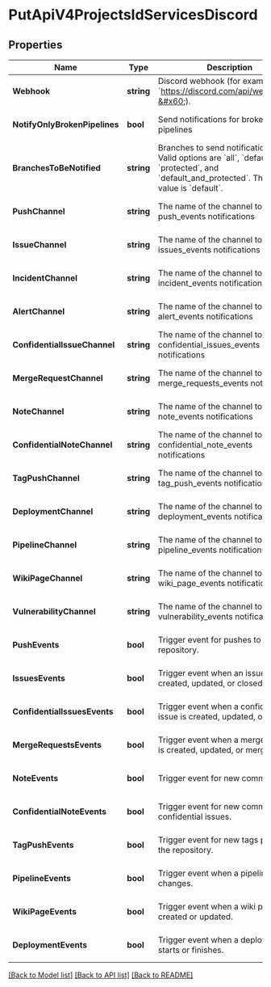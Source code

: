 # PutApiV4ProjectsIdServicesDiscord

## Properties
Name | Type | Description | Notes
------------ | ------------- | ------------- | -------------
**Webhook** | **string** | Discord webhook (for example, &#x60;https://discord.com/api/webhooks/…&#x60;). | [default to null]
**NotifyOnlyBrokenPipelines** | **bool** | Send notifications for broken pipelines | [optional] [default to null]
**BranchesToBeNotified** | **string** | Branches to send notifications for. Valid options are &#x60;all&#x60;, &#x60;default&#x60;, &#x60;protected&#x60;, and &#x60;default_and_protected&#x60;. The default value is &#x60;default&#x60;. | [optional] [default to null]
**PushChannel** | **string** | The name of the channel to receive push_events notifications | [optional] [default to null]
**IssueChannel** | **string** | The name of the channel to receive issues_events notifications | [optional] [default to null]
**IncidentChannel** | **string** | The name of the channel to receive incident_events notifications | [optional] [default to null]
**AlertChannel** | **string** | The name of the channel to receive alert_events notifications | [optional] [default to null]
**ConfidentialIssueChannel** | **string** | The name of the channel to receive confidential_issues_events notifications | [optional] [default to null]
**MergeRequestChannel** | **string** | The name of the channel to receive merge_requests_events notifications | [optional] [default to null]
**NoteChannel** | **string** | The name of the channel to receive note_events notifications | [optional] [default to null]
**ConfidentialNoteChannel** | **string** | The name of the channel to receive confidential_note_events notifications | [optional] [default to null]
**TagPushChannel** | **string** | The name of the channel to receive tag_push_events notifications | [optional] [default to null]
**DeploymentChannel** | **string** | The name of the channel to receive deployment_events notifications | [optional] [default to null]
**PipelineChannel** | **string** | The name of the channel to receive pipeline_events notifications | [optional] [default to null]
**WikiPageChannel** | **string** | The name of the channel to receive wiki_page_events notifications | [optional] [default to null]
**VulnerabilityChannel** | **string** | The name of the channel to receive vulnerability_events notifications | [optional] [default to null]
**PushEvents** | **bool** | Trigger event for pushes to the repository. | [optional] [default to null]
**IssuesEvents** | **bool** | Trigger event when an issue is created, updated, or closed. | [optional] [default to null]
**ConfidentialIssuesEvents** | **bool** | Trigger event when a confidential issue is created, updated, or closed. | [optional] [default to null]
**MergeRequestsEvents** | **bool** | Trigger event when a merge request is created, updated, or merged. | [optional] [default to null]
**NoteEvents** | **bool** | Trigger event for new comments. | [optional] [default to null]
**ConfidentialNoteEvents** | **bool** | Trigger event for new comments on confidential issues. | [optional] [default to null]
**TagPushEvents** | **bool** | Trigger event for new tags pushed to the repository. | [optional] [default to null]
**PipelineEvents** | **bool** | Trigger event when a pipeline status changes. | [optional] [default to null]
**WikiPageEvents** | **bool** | Trigger event when a wiki page is created or updated. | [optional] [default to null]
**DeploymentEvents** | **bool** | Trigger event when a deployment starts or finishes. | [optional] [default to null]

[[Back to Model list]](../README.md#documentation-for-models) [[Back to API list]](../README.md#documentation-for-api-endpoints) [[Back to README]](../README.md)


